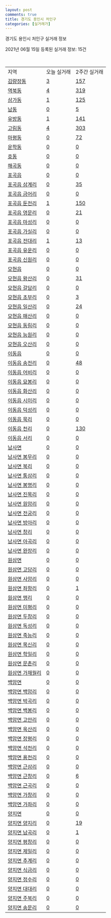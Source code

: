 ```yaml
---
layout: post
comments: true
title: 경기도 용인시 처인구
categories: [실거래가]
---
```


경기도 용인시 처인구 실거래 정보

2021년 06월 15일 등록된 실거래 정보: 15건

<script type="text/javascript">
  google.charts.load('current', {'packages':['corechart']});
  google.charts.setOnLoadCallback(drawChart);

  function drawChart() {
    var data = google.visualization.arrayToDataTable([['거래일', '매매', '전월세', '전매'], ['2021-02', 2, 0, 4], ['2021-03', 2, 2, 2], ['2021-04', 1, 0, 0], ['2021-05', 0, 1, 2], ['2021-06', 1, 0, 0]]);

    var options = {
      title: '최근 2개월간 거래량 추이',
      legend: { position: 'bottom' }
    };

    var chart = new google.visualization.LineChart(document.getElementById('columnchart_material'));
    chart.draw(data, (options));
  }
</script>

<div id="columnchart_material" style="width: 450px; margin-left: -35px"></div>
<br>
<table class="sortable">
  <tr>
    <td>지역</td>
    <td>오늘 실거래</td>
    <td>2주간 실거래</td>
  </tr>

  
  <tr class="item">
    <td><a href="4146110100.html">김량장동</a></td>
    <td><a href="4146110100.html">3</a></td>
    <td><a href="4146110100.html">157</a></td>
  </tr>
    

  <tr class="item">
    <td><a href="4146110200.html">역북동</a></td>
    <td><a href="4146110200.html">4</a></td>
    <td><a href="4146110200.html">319</a></td>
  </tr>
    

  <tr class="item">
    <td><a href="4146110300.html">삼가동</a></td>
    <td><a href="4146110300.html">1</a></td>
    <td><a href="4146110300.html">125</a></td>
  </tr>
    

  <tr class="item">
    <td><a href="4146110400.html">남동</a></td>
    <td><a href="4146110400.html">0</a></td>
    <td><a href="4146110400.html">5</a></td>
  </tr>
    

  <tr class="item">
    <td><a href="4146110500.html">유방동</a></td>
    <td><a href="4146110500.html">1</a></td>
    <td><a href="4146110500.html">141</a></td>
  </tr>
    

  <tr class="item">
    <td><a href="4146110600.html">고림동</a></td>
    <td><a href="4146110600.html">4</a></td>
    <td><a href="4146110600.html">303</a></td>
  </tr>
    

  <tr class="item">
    <td><a href="4146110700.html">마평동</a></td>
    <td><a href="4146110700.html">0</a></td>
    <td><a href="4146110700.html">72</a></td>
  </tr>
    

  <tr class="item">
    <td><a href="4146110800.html">운학동</a></td>
    <td><a href="4146110800.html">0</a></td>
    <td><a href="4146110800.html">0</a></td>
  </tr>
    

  <tr class="item">
    <td><a href="4146110900.html">호동</a></td>
    <td><a href="4146110900.html">0</a></td>
    <td><a href="4146110900.html">0</a></td>
  </tr>
    

  <tr class="item">
    <td><a href="4146111000.html">해곡동</a></td>
    <td><a href="4146111000.html">0</a></td>
    <td><a href="4146111000.html">0</a></td>
  </tr>
    

  <tr class="item">
    <td><a href="4146125000.html">포곡읍</a></td>
    <td><a href="4146125000.html">0</a></td>
    <td><a href="4146125000.html">0</a></td>
  </tr>
    

  <tr class="item">
    <td><a href="4146125021.html">포곡읍 삼계리</a></td>
    <td><a href="4146125021.html">0</a></td>
    <td><a href="4146125021.html">35</a></td>
  </tr>
    

  <tr class="item">
    <td><a href="4146125022.html">포곡읍 금어리</a></td>
    <td><a href="4146125022.html">0</a></td>
    <td><a href="4146125022.html">0</a></td>
  </tr>
    

  <tr class="item">
    <td><a href="4146125023.html">포곡읍 둔전리</a></td>
    <td><a href="4146125023.html">1</a></td>
    <td><a href="4146125023.html">150</a></td>
  </tr>
    

  <tr class="item">
    <td><a href="4146125024.html">포곡읍 영문리</a></td>
    <td><a href="4146125024.html">0</a></td>
    <td><a href="4146125024.html">21</a></td>
  </tr>
    

  <tr class="item">
    <td><a href="4146125025.html">포곡읍 마성리</a></td>
    <td><a href="4146125025.html">0</a></td>
    <td><a href="4146125025.html">0</a></td>
  </tr>
    

  <tr class="item">
    <td><a href="4146125026.html">포곡읍 가실리</a></td>
    <td><a href="4146125026.html">0</a></td>
    <td><a href="4146125026.html">0</a></td>
  </tr>
    

  <tr class="item">
    <td><a href="4146125027.html">포곡읍 전대리</a></td>
    <td><a href="4146125027.html">1</a></td>
    <td><a href="4146125027.html">13</a></td>
  </tr>
    

  <tr class="item">
    <td><a href="4146125028.html">포곡읍 유운리</a></td>
    <td><a href="4146125028.html">0</a></td>
    <td><a href="4146125028.html">0</a></td>
  </tr>
    

  <tr class="item">
    <td><a href="4146125029.html">포곡읍 신원리</a></td>
    <td><a href="4146125029.html">0</a></td>
    <td><a href="4146125029.html">0</a></td>
  </tr>
    

  <tr class="item">
    <td><a href="4146125300.html">모현읍</a></td>
    <td><a href="4146125300.html">0</a></td>
    <td><a href="4146125300.html">0</a></td>
  </tr>
    

  <tr class="item">
    <td><a href="4146125321.html">모현읍 왕산리</a></td>
    <td><a href="4146125321.html">0</a></td>
    <td><a href="4146125321.html">31</a></td>
  </tr>
    

  <tr class="item">
    <td><a href="4146125322.html">모현읍 갈담리</a></td>
    <td><a href="4146125322.html">0</a></td>
    <td><a href="4146125322.html">0</a></td>
  </tr>
    

  <tr class="item">
    <td><a href="4146125323.html">모현읍 초부리</a></td>
    <td><a href="4146125323.html">0</a></td>
    <td><a href="4146125323.html">3</a></td>
  </tr>
    

  <tr class="item">
    <td><a href="4146125324.html">모현읍 일산리</a></td>
    <td><a href="4146125324.html">0</a></td>
    <td><a href="4146125324.html">24</a></td>
  </tr>
    

  <tr class="item">
    <td><a href="4146125325.html">모현읍 매산리</a></td>
    <td><a href="4146125325.html">0</a></td>
    <td><a href="4146125325.html">0</a></td>
  </tr>
    

  <tr class="item">
    <td><a href="4146125326.html">모현읍 동림리</a></td>
    <td><a href="4146125326.html">0</a></td>
    <td><a href="4146125326.html">0</a></td>
  </tr>
    

  <tr class="item">
    <td><a href="4146125327.html">모현읍 능원리</a></td>
    <td><a href="4146125327.html">0</a></td>
    <td><a href="4146125327.html">0</a></td>
  </tr>
    

  <tr class="item">
    <td><a href="4146125328.html">모현읍 오산리</a></td>
    <td><a href="4146125328.html">0</a></td>
    <td><a href="4146125328.html">0</a></td>
  </tr>
    

  <tr class="item">
    <td><a href="4146125600.html">이동읍</a></td>
    <td><a href="4146125600.html">0</a></td>
    <td><a href="4146125600.html">0</a></td>
  </tr>
    

  <tr class="item">
    <td><a href="4146125621.html">이동읍 송전리</a></td>
    <td><a href="4146125621.html">0</a></td>
    <td><a href="4146125621.html">48</a></td>
  </tr>
    

  <tr class="item">
    <td><a href="4146125622.html">이동읍 어비리</a></td>
    <td><a href="4146125622.html">0</a></td>
    <td><a href="4146125622.html">0</a></td>
  </tr>
    

  <tr class="item">
    <td><a href="4146125623.html">이동읍 묘봉리</a></td>
    <td><a href="4146125623.html">0</a></td>
    <td><a href="4146125623.html">0</a></td>
  </tr>
    

  <tr class="item">
    <td><a href="4146125624.html">이동읍 화산리</a></td>
    <td><a href="4146125624.html">0</a></td>
    <td><a href="4146125624.html">0</a></td>
  </tr>
    

  <tr class="item">
    <td><a href="4146125625.html">이동읍 시미리</a></td>
    <td><a href="4146125625.html">0</a></td>
    <td><a href="4146125625.html">0</a></td>
  </tr>
    

  <tr class="item">
    <td><a href="4146125626.html">이동읍 덕성리</a></td>
    <td><a href="4146125626.html">0</a></td>
    <td><a href="4146125626.html">0</a></td>
  </tr>
    

  <tr class="item">
    <td><a href="4146125627.html">이동읍 묵리</a></td>
    <td><a href="4146125627.html">0</a></td>
    <td><a href="4146125627.html">0</a></td>
  </tr>
    

  <tr class="item">
    <td><a href="4146125628.html">이동읍 천리</a></td>
    <td><a href="4146125628.html">0</a></td>
    <td><a href="4146125628.html">130</a></td>
  </tr>
    

  <tr class="item">
    <td><a href="4146125629.html">이동읍 서리</a></td>
    <td><a href="4146125629.html">0</a></td>
    <td><a href="4146125629.html">0</a></td>
  </tr>
    

  <tr class="item">
    <td><a href="4146132000.html">남사면</a></td>
    <td><a href="4146132000.html">0</a></td>
    <td><a href="4146132000.html">0</a></td>
  </tr>
    

  <tr class="item">
    <td><a href="4146132021.html">남사면 봉무리</a></td>
    <td><a href="4146132021.html">0</a></td>
    <td><a href="4146132021.html">0</a></td>
  </tr>
    

  <tr class="item">
    <td><a href="4146132022.html">남사면 북리</a></td>
    <td><a href="4146132022.html">0</a></td>
    <td><a href="4146132022.html">0</a></td>
  </tr>
    

  <tr class="item">
    <td><a href="4146132023.html">남사면 통삼리</a></td>
    <td><a href="4146132023.html">0</a></td>
    <td><a href="4146132023.html">0</a></td>
  </tr>
    

  <tr class="item">
    <td><a href="4146132024.html">남사면 봉명리</a></td>
    <td><a href="4146132024.html">0</a></td>
    <td><a href="4146132024.html">0</a></td>
  </tr>
    

  <tr class="item">
    <td><a href="4146132025.html">남사면 진목리</a></td>
    <td><a href="4146132025.html">0</a></td>
    <td><a href="4146132025.html">0</a></td>
  </tr>
    

  <tr class="item">
    <td><a href="4146132026.html">남사면 원암리</a></td>
    <td><a href="4146132026.html">0</a></td>
    <td><a href="4146132026.html">0</a></td>
  </tr>
    

  <tr class="item">
    <td><a href="4146132027.html">남사면 전궁리</a></td>
    <td><a href="4146132027.html">0</a></td>
    <td><a href="4146132027.html">0</a></td>
  </tr>
    

  <tr class="item">
    <td><a href="4146132028.html">남사면 방아리</a></td>
    <td><a href="4146132028.html">0</a></td>
    <td><a href="4146132028.html">0</a></td>
  </tr>
    

  <tr class="item">
    <td><a href="4146132029.html">남사면 창리</a></td>
    <td><a href="4146132029.html">0</a></td>
    <td><a href="4146132029.html">0</a></td>
  </tr>
    

  <tr class="item">
    <td><a href="4146132030.html">남사면 아곡리</a></td>
    <td><a href="4146132030.html">0</a></td>
    <td><a href="4146132030.html">0</a></td>
  </tr>
    

  <tr class="item">
    <td><a href="4146132031.html">남사면 완장리</a></td>
    <td><a href="4146132031.html">0</a></td>
    <td><a href="4146132031.html">0</a></td>
  </tr>
    

  <tr class="item">
    <td><a href="4146134000.html">원삼면</a></td>
    <td><a href="4146134000.html">0</a></td>
    <td><a href="4146134000.html">0</a></td>
  </tr>
    

  <tr class="item">
    <td><a href="4146134021.html">원삼면 고당리</a></td>
    <td><a href="4146134021.html">0</a></td>
    <td><a href="4146134021.html">0</a></td>
  </tr>
    

  <tr class="item">
    <td><a href="4146134022.html">원삼면 사암리</a></td>
    <td><a href="4146134022.html">0</a></td>
    <td><a href="4146134022.html">0</a></td>
  </tr>
    

  <tr class="item">
    <td><a href="4146134023.html">원삼면 좌항리</a></td>
    <td><a href="4146134023.html">0</a></td>
    <td><a href="4146134023.html">1</a></td>
  </tr>
    

  <tr class="item">
    <td><a href="4146134024.html">원삼면 맹리</a></td>
    <td><a href="4146134024.html">0</a></td>
    <td><a href="4146134024.html">0</a></td>
  </tr>
    

  <tr class="item">
    <td><a href="4146134025.html">원삼면 미평리</a></td>
    <td><a href="4146134025.html">0</a></td>
    <td><a href="4146134025.html">0</a></td>
  </tr>
    

  <tr class="item">
    <td><a href="4146134026.html">원삼면 두창리</a></td>
    <td><a href="4146134026.html">0</a></td>
    <td><a href="4146134026.html">0</a></td>
  </tr>
    

  <tr class="item">
    <td><a href="4146134027.html">원삼면 독성리</a></td>
    <td><a href="4146134027.html">0</a></td>
    <td><a href="4146134027.html">0</a></td>
  </tr>
    

  <tr class="item">
    <td><a href="4146134028.html">원삼면 죽능리</a></td>
    <td><a href="4146134028.html">0</a></td>
    <td><a href="4146134028.html">0</a></td>
  </tr>
    

  <tr class="item">
    <td><a href="4146134029.html">원삼면 목신리</a></td>
    <td><a href="4146134029.html">0</a></td>
    <td><a href="4146134029.html">0</a></td>
  </tr>
    

  <tr class="item">
    <td><a href="4146134030.html">원삼면 학일리</a></td>
    <td><a href="4146134030.html">0</a></td>
    <td><a href="4146134030.html">0</a></td>
  </tr>
    

  <tr class="item">
    <td><a href="4146134031.html">원삼면 문촌리</a></td>
    <td><a href="4146134031.html">0</a></td>
    <td><a href="4146134031.html">0</a></td>
  </tr>
    

  <tr class="item">
    <td><a href="4146134032.html">원삼면 가재월리</a></td>
    <td><a href="4146134032.html">0</a></td>
    <td><a href="4146134032.html">0</a></td>
  </tr>
    

  <tr class="item">
    <td><a href="4146135000.html">백암면</a></td>
    <td><a href="4146135000.html">0</a></td>
    <td><a href="4146135000.html">0</a></td>
  </tr>
    

  <tr class="item">
    <td><a href="4146135021.html">백암면 백암리</a></td>
    <td><a href="4146135021.html">0</a></td>
    <td><a href="4146135021.html">0</a></td>
  </tr>
    

  <tr class="item">
    <td><a href="4146135022.html">백암면 박곡리</a></td>
    <td><a href="4146135022.html">0</a></td>
    <td><a href="4146135022.html">0</a></td>
  </tr>
    

  <tr class="item">
    <td><a href="4146135023.html">백암면 백봉리</a></td>
    <td><a href="4146135023.html">0</a></td>
    <td><a href="4146135023.html">0</a></td>
  </tr>
    

  <tr class="item">
    <td><a href="4146135024.html">백암면 고안리</a></td>
    <td><a href="4146135024.html">0</a></td>
    <td><a href="4146135024.html">0</a></td>
  </tr>
    

  <tr class="item">
    <td><a href="4146135025.html">백암면 옥산리</a></td>
    <td><a href="4146135025.html">0</a></td>
    <td><a href="4146135025.html">0</a></td>
  </tr>
    

  <tr class="item">
    <td><a href="4146135026.html">백암면 장평리</a></td>
    <td><a href="4146135026.html">0</a></td>
    <td><a href="4146135026.html">0</a></td>
  </tr>
    

  <tr class="item">
    <td><a href="4146135027.html">백암면 석천리</a></td>
    <td><a href="4146135027.html">0</a></td>
    <td><a href="4146135027.html">0</a></td>
  </tr>
    

  <tr class="item">
    <td><a href="4146135028.html">백암면 용천리</a></td>
    <td><a href="4146135028.html">0</a></td>
    <td><a href="4146135028.html">0</a></td>
  </tr>
    

  <tr class="item">
    <td><a href="4146135029.html">백암면 근삼리</a></td>
    <td><a href="4146135029.html">0</a></td>
    <td><a href="4146135029.html">0</a></td>
  </tr>
    

  <tr class="item">
    <td><a href="4146135030.html">백암면 근창리</a></td>
    <td><a href="4146135030.html">0</a></td>
    <td><a href="4146135030.html">6</a></td>
  </tr>
    

  <tr class="item">
    <td><a href="4146135031.html">백암면 근곡리</a></td>
    <td><a href="4146135031.html">0</a></td>
    <td><a href="4146135031.html">0</a></td>
  </tr>
    

  <tr class="item">
    <td><a href="4146135032.html">백암면 가창리</a></td>
    <td><a href="4146135032.html">0</a></td>
    <td><a href="4146135032.html">0</a></td>
  </tr>
    

  <tr class="item">
    <td><a href="4146135033.html">백암면 가좌리</a></td>
    <td><a href="4146135033.html">0</a></td>
    <td><a href="4146135033.html">0</a></td>
  </tr>
    

  <tr class="item">
    <td><a href="4146136000.html">양지면</a></td>
    <td><a href="4146136000.html">0</a></td>
    <td><a href="4146136000.html">0</a></td>
  </tr>
    

  <tr class="item">
    <td><a href="4146136021.html">양지면 양지리</a></td>
    <td><a href="4146136021.html">0</a></td>
    <td><a href="4146136021.html">19</a></td>
  </tr>
    

  <tr class="item">
    <td><a href="4146136022.html">양지면 남곡리</a></td>
    <td><a href="4146136022.html">0</a></td>
    <td><a href="4146136022.html">1</a></td>
  </tr>
    

  <tr class="item">
    <td><a href="4146136023.html">양지면 평창리</a></td>
    <td><a href="4146136023.html">0</a></td>
    <td><a href="4146136023.html">0</a></td>
  </tr>
    

  <tr class="item">
    <td><a href="4146136024.html">양지면 제일리</a></td>
    <td><a href="4146136024.html">0</a></td>
    <td><a href="4146136024.html">0</a></td>
  </tr>
    

  <tr class="item">
    <td><a href="4146136025.html">양지면 추계리</a></td>
    <td><a href="4146136025.html">0</a></td>
    <td><a href="4146136025.html">0</a></td>
  </tr>
    

  <tr class="item">
    <td><a href="4146136026.html">양지면 식금리</a></td>
    <td><a href="4146136026.html">0</a></td>
    <td><a href="4146136026.html">0</a></td>
  </tr>
    

  <tr class="item">
    <td><a href="4146136027.html">양지면 정수리</a></td>
    <td><a href="4146136027.html">0</a></td>
    <td><a href="4146136027.html">0</a></td>
  </tr>
    

  <tr class="item">
    <td><a href="4146136028.html">양지면 대대리</a></td>
    <td><a href="4146136028.html">0</a></td>
    <td><a href="4146136028.html">0</a></td>
  </tr>
    

  <tr class="item">
    <td><a href="4146136029.html">양지면 주북리</a></td>
    <td><a href="4146136029.html">0</a></td>
    <td><a href="4146136029.html">0</a></td>
  </tr>
    

  <tr class="item">
    <td><a href="4146136030.html">양지면 송문리</a></td>
    <td><a href="4146136030.html">0</a></td>
    <td><a href="4146136030.html">0</a></td>
  </tr>
    


</table>


    